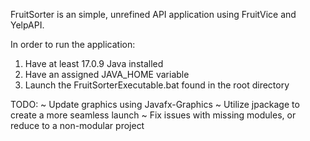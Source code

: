 FruitSorter is an simple, unrefined API application using FruitVice and YelpAPI.

In order to run the application:
1. Have at least 17.0.9 Java installed
2. Have an assigned JAVA_HOME variable
3. Launch the FruitSorterExecutable.bat found in the root directory

TODO:
~ Update graphics using Javafx-Graphics
~ Utilize jpackage to create a more seamless launch
~ Fix issues with missing modules, or reduce to a non-modular project

